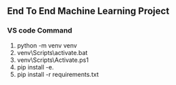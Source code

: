 ## End To End Machine Learning Project

### VS code Command

1. python -m venv venv
2. venv\Scripts\activate.bat
3. venv\Scripts\Activate.ps1 
4. pip install -e.
5. pip install -r requirements.txt



